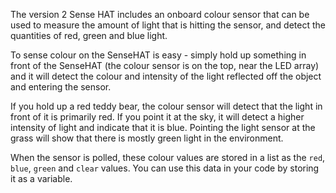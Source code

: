 The version 2 Sense HAT includes an onboard colour sensor that can be used to measure the amount of light that is hitting the sensor, and detect the quantities of red, green and blue light.

To sense colour on the SenseHAT is easy - simply hold up something in front of the SenseHAT (the colour sensor is on the top, near the LED array) and it will detect the colour and intensity of the light reflected off the object and entering the sensor. 

If you hold up a red teddy bear, the colour sensor will detect that the light in front of it is primarily red. If you point it at the sky, it will detect a higher intensity of light and indicate that it is blue. Pointing the light sensor at the grass will show that there is mostly green light in the environment. 

When the sensor is polled, these colour values are stored in a list as the `red`, `blue`, `green` and `clear` values. You can use this data in your code by storing it as a variable.



